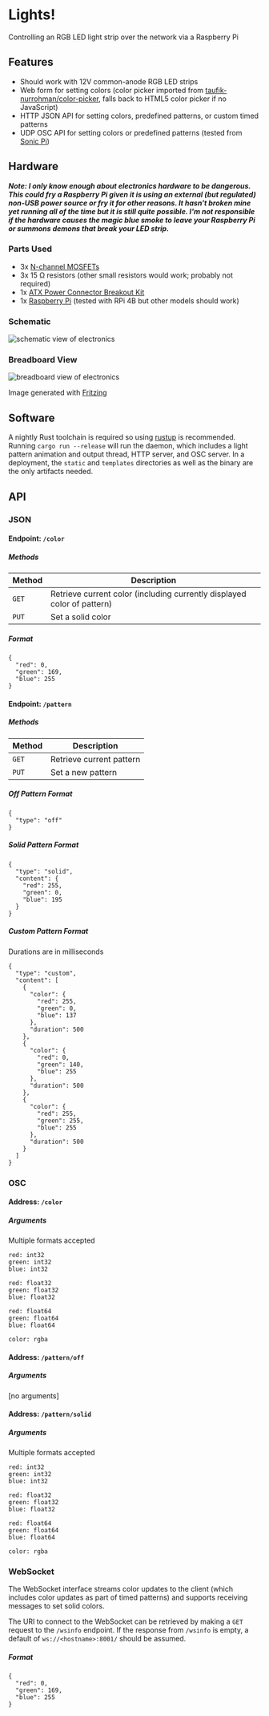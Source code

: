 Lights!
=======

Controlling an RGB LED light strip over the network via a Raspberry Pi


Features
--------

* Should work with 12V common-anode RGB LED strips
* Web form for setting colors (color picker imported from [taufik-nurrohman/color-picker](https://github.com/taufik-nurrohman/color-picker), falls back to HTML5 color picker if no JavaScript)
* HTTP JSON API for setting colors, predefined patterns, or custom timed patterns
* UDP OSC API for setting colors or predefined patterns (tested from [Sonic Pi](https://sonic-pi.net))


Hardware
--------

***Note: I only know enough about electronics hardware to be dangerous. This could fry a Raspberry Pi given it is using an external (but regulated) non-USB power source or fry it for other reasons. It hasn't broken mine yet running all of the time but it is still quite possible. I'm not responsible if the hardware causes the magic blue smoke to leave your Raspberry Pi or summons demons that break your LED strip.***

### Parts Used

* 3x [N-channel MOSFETs](https://www.sparkfun.com/products/10213)
* 3x 15 Ω resistors (other small resistors would work; probably not required)
* 1x [ATX Power Connector Breakout Kit](https://www.sparkfun.com/products/15701)
* 1x [Raspberry Pi](https://www.sparkfun.com/categories/395) (tested with RPi 4B but other models should work)


### Schematic

![schematic view of electronics](hardware/schematic.png)


### Breadboard View

![breadboard view of electronics](hardware/breadboard.png)

Image generated with [Fritzing](https://fritzing.org)


Software
--------

A nightly Rust toolchain is required so using [rustup](https://rustup.rs) is recommended. Running `cargo run --release` will run the daemon, which includes a light pattern animation and output thread, HTTP server, and OSC server. In a deployment, the `static` and `templates` directories as well as the binary are the only artifacts needed.


API
---

### JSON

#### Endpoint: `/color`

##### Methods

| Method | Description                                                             |
| ------ | ----------------------------------------------------------------------- |
| `GET`  | Retrieve current color (including currently displayed color of pattern) |
| `PUT`  | Set a solid color                                                       |


##### Format

```
{
  "red": 0,
  "green": 169,
  "blue": 255
}
```


#### Endpoint: `/pattern`

##### Methods

| Method | Description              |
| ------ | ------------------------ |
| `GET`  | Retrieve current pattern |
| `PUT`  | Set a new pattern        |


##### Off Pattern Format

```
{
  "type": "off"
}
```


##### Solid Pattern Format

```
{
  "type": "solid",
  "content": {
    "red": 255,
    "green": 0,
    "blue": 195
  }
}
```


##### Custom Pattern Format

Durations are in milliseconds

```
{
  "type": "custom",
  "content": [
    {
      "color": {
        "red": 255,
        "green": 0,
        "blue": 137
      },
      "duration": 500
    },
    {
      "color": {
        "red": 0,
        "green": 140,
        "blue": 255
      },
      "duration": 500
    },
    {
      "color": {
        "red": 255,
        "green": 255,
        "blue": 255
      },
      "duration": 500
    }
  ]
}
```


### OSC

#### Address: `/color`

##### Arguments

Multiple formats accepted

```
red: int32
green: int32
blue: int32
```

```
red: float32
green: float32
blue: float32
```

```
red: float64
green: float64
blue: float64
```

```
color: rgba
```


#### Address: `/pattern/off`


##### Arguments

[no arguments]


#### Address: `/pattern/solid`

##### Arguments

Multiple formats accepted

```
red: int32
green: int32
blue: int32
```

```
red: float32
green: float32
blue: float32
```

```
red: float64
green: float64
blue: float64
```

```
color: rgba
```


### WebSocket

The WebSocket interface streams color updates to the client (which includes color updates as part of timed patterns) and supports receiving messages to set solid colors.

The URI to connect to the WebSocket can be retrieved by making a `GET` request to the `/wsinfo` endpoint. If the response from `/wsinfo` is empty, a default of `ws://<hostname>:8001/` should be assumed.


##### Format

```
{
  "red": 0,
  "green": 169,
  "blue": 255
}
```
